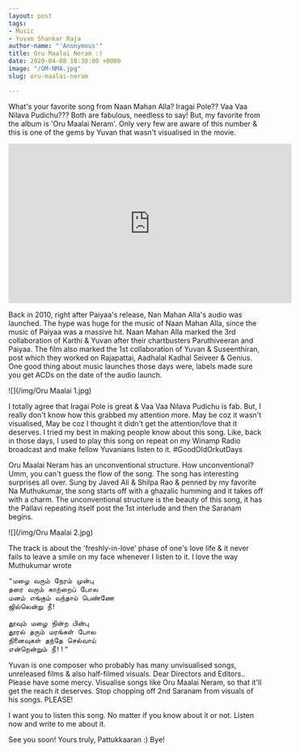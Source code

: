 ```yaml
---
layout: post
tags:
- Music
- Yuvan Shankar Raja
author-name: "'Anonymous'"
title: Oru Maalai Neram :)
date: 2020-04-08 18:30:00 +0000
image: "/OM-NMA.jpg"
slug: oru-maalai-neram

---
```

What's your favorite song from Naan Mahan Alla? Iragai Pole?? Vaa Vaa Nilava Pudichu??? Both are fabulous, needless to say! But, my favorite from the album is 'Oru Maalai Neram'. Only very few are aware of this number & this is one of the gems by Yuvan that wasn't visualised in the movie.

<iframe width="560" height="315" src="https://www.youtube.com/embed/lkMAKB1Llec" frameborder="0" allow="accelerometer; autoplay; encrypted-media; gyroscope; picture-in-picture" allowfullscreen></iframe>
<br>

Back in 2010, right after Paiyaa's release, Nan Mahan Alla's audio was launched. The hype was huge for the music of Naan Mahan Alla, since the music of Paiyaa was a massive hit. Naan Mahan Alla marked the 3rd collaboration of Karthi & Yuvan after their chartbusters Paruthiveeran and Paiyaa. The film also marked the 1st collaboration of Yuvan & Suseenthiran, post which they worked on Rajapattai, Aadhalal Kadhal Seiveer & Genius. One good thing about music launches those days were, labels made sure you get ACDs on the date of the audio launch.

![](/img/Oru Maalai 1.jpg)

I totally agree that Iragai Pole is great & Vaa Vaa Nilava Pudichu is fab. But, I really don't know how this grabbed my attention more. May be coz it wasn't visualised, May be coz I thought it didn't get the attention/love that it deserves. I tried my best in making people know about this song. Like, back in those days, I used to play this song on repeat on my Winamp Radio broadcast and make fellow Yuvanians listen to it. #GoodOldOrkutDays

Oru Maalai Neram has an unconventional structure. How unconventional? Umm, you can't guess the flow of the song. The song has interesting surprises all over. Sung by Javed Ali & Shilpa Rao & penned by my favorite Na Muthukumar, the song starts off with a ghazalic humming and it takes off with a charm. The unconventional structure is the beauty of this song, it has the Pallavi repeating itself post the 1st interlude and then the Saranam begins.

![](/img/Oru Maalai 2.jpg)

The track is about the 'freshly-in-love' phase of one's love life & it never fails to leave a smile on my face whenever I listen to it. I love the way Muthukumar wrote

<pre>
"மழை வரும் நேரம் முன்பு
தரை வரும் காற்றைப் போல
மனம் எங்கும் வந்தாய் பெண்ணே
ஜில்லென்று நீ!

தூவும் மழை நின்ற பின்பு
தூரல் தரும் மரங்கள் போல
நினைவுகள் தந்தே செல்வாய்
என்றென்றும் நீ!!"
</pre>

Yuvan is one composer who probably has many unvisualised songs, unreleased films & also half-filmed visuals. Dear Directors and Editors.. Please have some mercy. Visualise songs like Oru Maalai Neram, so that it'll get the reach it deserves. Stop chopping off 2nd Saranam from visuals of his songs. PLEASE!

I want you to listen this song. No matter if you know about it or not. Listen now and write to me about it.

See you soon! Yours truly, Pattukkaaran :) Bye!